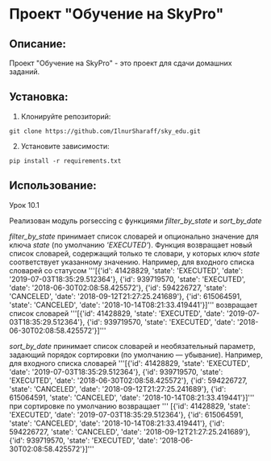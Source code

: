 # Проект "Обучение на SkyPro"

## Описание:

Проект "Обучение на SkyPro" - это проект для сдачи домашних заданий.

## Установка:

1. Клонируйте репозиторий:
```
git clone https://github.com/IlnurSharaff/sky_edu.git
```
2. Установите зависимости:
```
pip install -r requirements.txt
```
## Использование:

Урок 10.1

Реализован модуль porseccing с функциями *filter_by_state* и *sort_by_date*

*filter_by_state* принимает список словарей и опционально значение для ключа *state* (по умолчанию *'EXECUTED'*). 
Функция возвращает новый список словарей, содержащий только те словари, у которых ключ *state* соответствует указанному значению. 
Например, для входного списка словарей со статусом 
'''[{'id': 41428829, 'state': 'EXECUTED', 'date': '2019-07-03T18:35:29.512364'}, {'id': 939719570, 'state': 'EXECUTED', 'date': '2018-06-30T02:08:58.425572'}, {'id': 594226727, 'state': 'CANCELED', 'date': '2018-09-12T21:27:25.241689'}, {'id': 615064591, 'state': 'CANCELED', 'date': '2018-10-14T08:21:33.419441'}]'''
возвращает список словарей
'''[{'id': 41428829, 'state': 'EXECUTED', 'date': '2019-07-03T18:35:29.512364'}, {'id': 939719570, 'state': 'EXECUTED', 'date': '2018-06-30T02:08:58.425572'}]'''

*sort_by_date* принимает список словарей и необязательный параметр, задающий порядок сортировки (по умолчанию — убывание).
Например, для входного списка словарей
'''[{'id': 41428829, 'state': 'EXECUTED', 'date': '2019-07-03T18:35:29.512364'}, {'id': 939719570, 'state': 'EXECUTED', 'date': '2018-06-30T02:08:58.425572'}, {'id': 594226727, 'state': 'CANCELED', 'date': '2018-09-12T21:27:25.241689'}, {'id': 615064591, 'state': 'CANCELED', 'date': '2018-10-14T08:21:33.419441'}]'''
при сортировке по умолчанию возвращает
''' [{'id': 41428829, 'state': 'EXECUTED', 'date': '2019-07-03T18:35:29.512364'}, {'id': 615064591, 'state': 'CANCELED', 'date': '2018-10-14T08:21:33.419441'}, {'id': 594226727, 'state': 'CANCELED', 'date': '2018-09-12T21:27:25.241689'}, {'id': 939719570, 'state': 'EXECUTED', 'date': '2018-06-30T02:08:58.425572'}]'''

